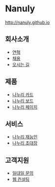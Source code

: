 # Nanuly 

http://nanuly.github.io

## 회사소개
 * <a href="http://nanuly.github.io/html/history.html">연혁</a> 
 * <a href="http://nanuly.github.io/html/incruit.html">채용</a> 
 * <a href="http://nanuly.github.io/html/location.html">오시는 길</a> 

## 제품
 * <a href="http://nanuly.github.io/html/cards.html">나누리 카드</a> 
 * <a href="http://nanuly.github.io/html/boards.html">나누리 보드</a> 
 * <a href="http://nanuly.github.io/html/pages.html">나누리 페이지</a> 

## 서비스
 * <a href="http://nanuly.github.io/html/service_geeks.html">나누리 재능인</a> 
 * <a href="http://nanuly.github.io/html/service_cards.html">나누리 초대장</a> 

## 고객지원
 * <a href="http://nanuly.github.io/html/contact.html">일대일 문의</a> 
 * <a href="http://nanuly.github.io/html/consulting.html">웹 컨설팅</a> 
